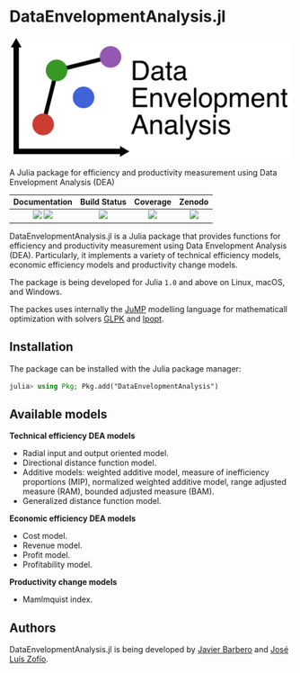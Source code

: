 # DataEnvelopmentAnalysis.jl
![DataEnvelopmentAnalysis logo](docs/src/assets/wordmark.svg "DataEnvelopmentAnalysis logo")

A Julia package for efficiency and productivity measurement using Data Envelopment Analysis (DEA)

| Documentation | Build Status      | Coverage    | Zenodo      |
|:-------------:|:-----------------:|:-----------:|:-----------:|
| [![][docs-stable-img]][docs-stable-url] [![][docs-dev-img]][docs-dev-url] |  [![][githubci-img]][githubci-url] | [![][codecov-img]][codecov-url] | [![][zenodo-img]][zenodo-url] |

[docs-stable-img]: https://img.shields.io/badge/docs-stable-blue.svg
[docs-stable-url]: https://javierbarbero.github.io/DataEnvelopmentAnalysis.jl/stable

[docs-dev-img]: https://img.shields.io/badge/docs-dev-blue.svg
[docs-dev-url]: https://javierbarbero.github.io/DataEnvelopmentAnalysis.jl/dev

[githubci-img]: https://github.com/javierbarbero/DataEnvelopmentAnalysis.jl/workflows/CI/badge.svg?branch=master
[githubci-url]: https://github.com/javierbarbero/DataEnvelopmentAnalysis.jl/actions?query=workflow%3ACI

[codecov-img]: https://codecov.io/gh/javierbarbero/DataEnvelopmentAnalysis.jl/branch/master/graph/badge.svg
[codecov-url]: https://codecov.io/gh/javierbarbero/DataEnvelopmentAnalysis.jl

[zenodo-img]: https://zenodo.org/badge/190873651.svg
[zenodo-url]: https://zenodo.org/badge/latestdoi/190873651

DataEnvelopmentAnalysis.jl is a Julia package that provides functions for efficiency and productivity measurement using Data Envelopment Analysis (DEA). Particularly, it implements a variety of technical efficiency models, economic efficiency models and productivity change models.

The package is being developed for Julia `1.0` and above on Linux, macOS, and Windows.

The packes uses internally the [JuMP](https://github.com/JuliaOpt/JuMP.jl) modelling language for mathematicall optimization with solvers [GLPK](http://www.gnu.org/software/glpk/) and [Ipopt](https://coin-or.github.io/Ipopt/).

## Installation

The package can be installed with the Julia package manager:
```julia
julia> using Pkg; Pkg.add("DataEnvelopmentAnalysis")
```

## Available models

**Technical efficiency DEA models**

* Radial input and output oriented model.
* Directional distance function model.
* Additive models: weighted additive model, measure of inefficiency proportions (MIP), normalized weighted additive model, range adjusted measure (RAM), bounded adjusted measure (BAM).
* Generalized distance function model.

**Economic efficiency DEA models**

* Cost model.
* Revenue model.
* Profit model.
* Profitability model.

**Productivity change models**

* Mamlmquist index.

## Authors

DataEnvelopmentAnalysis.jl is being developed by [Javier Barbero](http://www.javierbarbero.net) and [José Luís Zofío](http://www.joselzofio.net).
